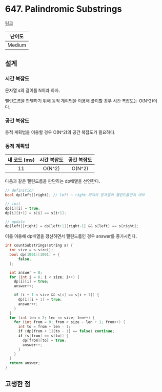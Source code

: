 # 647. Palindromic Substrings

[링크](https://leetcode.com/problems/palindromic-substrings/)

| 난이도 |
| :----: |
| Medium |

## 설계

### 시간 복잡도

문자열 s의 길이를 N이라 하자.

팰린드롬을 판별하기 위해 동적 계획법을 이용해 풀이할 경우 시간 복잡도는 O(N^2)이다.

### 공간 복잡도

동적 계획법을 이용할 경우 O(N^2)의 공간 복잡도가 필요하다.

### 동적 계획법

| 내 코드 (ms) | 시간 복잡도 | 공간 복잡도 |
| :----------: | :---------: | :---------: |
|      11      |   O(N^2)    |   O(N^2)    |

다음과 같은 팰린드롬을 판단하는 dp배열을 선언한다.

```cpp
// definition
bool dp[left][right]; // left ~ right 까지의 문자열이 팰린드롬인지 여부

// init
dp[i][i] = true;
dp[i][i+1] = s[i] == s[i+1];

// update
dp[left][right] = dp[left+1][right-1] && s[left] == s[right];
```

이를 이용해 dp배열을 갱신하면서 팰린드롬인 경우 answer를 증가시킨다.

```cpp
int countSubstrings(string s) {
  int size = s.size();
  bool dp[1001][1001] = {
      false,
  };

  int answer = 0;
  for (int i = 0; i < size; i++) {
    dp[i][i] = true;
    answer++;

    if (i + 1 < size && s[i] == s[i + 1]) {
      dp[i][i + 1] = true;
      answer++;
    }
  }
  for (int len = 2; len <= size; len++) {
    for (int from = 0; from < size - len + 1; from++) {
      int to = from + len - 1;
      if (dp[from + 1][to - 1] == false) continue;
      if (s[from] == s[to]) {
        dp[from][to] = true;
        answer++;
      }
    }
  }
  return answer;
}
```

## 고생한 점
